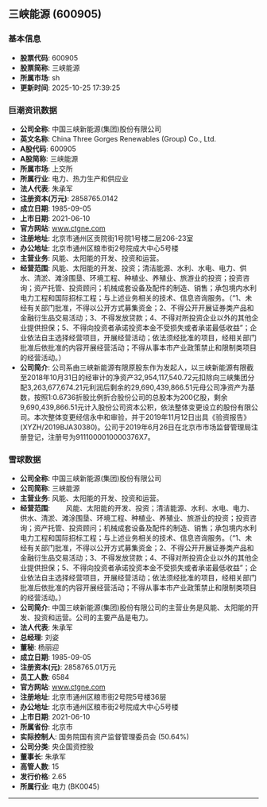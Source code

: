 ## 三峡能源 (600905)

### 基本信息

- **股票代码**: 600905
- **股票简称**: 三峡能源
- **所属市场**: sh
- **更新时间**: 2025-10-25 17:39:25

### 巨潮资讯数据

- **公司全称**: 中国三峡新能源(集团)股份有限公司
- **英文名称**: China Three Gorges Renewables (Group) Co., Ltd.
- **A股代码**: 600905
- **A股简称**: 三峡能源
- **所属市场**: 上交所
- **所属行业**: 电力、热力生产和供应业
- **法人代表**: 朱承军
- **注册资本(万元)**: 2858765.0142
- **成立日期**: 1985-09-05
- **上市日期**: 2021-06-10
- **官方网站**: www.ctgne.com
- **注册地址**: 北京市通州区贡院街1号院1号楼二层206-23室
- **办公地址**: 北京市通州区粮市街2号院成大中心5号楼
- **主营业务**: 风能、太阳能的开发、投资和运营。
- **经营范围**: 风能、太阳能的开发、投资；清洁能源、水利、水电、电力、供水、清淤、滩涂围垦、环境工程、种植业、养殖业、旅游业的投资；投资咨询；资产托管、投资顾问；机械成套设备及配件的制造、销售；承包境内水利电力工程和国际招标工程；与上述业务相关的技术、信息咨询服务。（“1、未经有关部门批准，不得以公开方式募集资金；2、不得公开开展证券类产品和金融衍生品交易活动；3、不得发放贷款；4、不得对所投资企业以外的其他企业提供担保；5、不得向投资者承诺投资本金不受损失或者承诺最低收益”；企业依法自主选择经营项目，开展经营活动；依法须经批准的项目，经相关部门批准后依批准的内容开展经营活动；不得从事本市产业政策禁止和限制类项目的经营活动。）
- **公司简介**: 公司系由三峡新能源有限原股东作为发起人，以三峡新能源有限截至2018年10月31日的经审计的净资产32,954,117,540.72元扣除向三峡集团分配3,263,677,674.21元利润后剩余的29,690,439,866.51元母公司净资产为基数，按照1:0.6736折股比例折合股份公司的总股本为200亿股，剩余9,690,439,866.51元计入股份公司资本公积，依法整体变更设立的股份有限公司。本次整体变更经信永中和审验，并于2019年11月12日出具《验资报告》(XYZH/2019BJA30380)。公司于2019年6月26日在北京市市场监督管理局注册登记，注册号为9111000010000376X7。

### 雪球数据

- **公司全称**: 中国三峡新能源(集团)股份有限公司
- **公司简称**: 三峡能源
- **主营业务**: 风能、太阳能的开发、投资和运营。
- **经营范围**: 　　风能、太阳能的开发、投资；清洁能源、水利、水电、电力、供水、清淤、滩涂围垦、环境工程、种植业、养殖业、旅游业的投资；投资咨询；资产托管、投资顾问；机械成套设备及配件的制造、销售；承包境内水利电力工程和国际招标工程；与上述业务相关的技术、信息咨询服务。（“1、未经有关部门批准，不得以公开方式募集资金；2、不得公开开展证券类产品和金融衍生品交易活动；3、不得发放贷款；4、不得对所投资企业以外的其他企业提供担保；5、不得向投资者承诺投资本金不受损失或者承诺最低收益”；企业依法自主选择经营项目，开展经营活动；依法须经批准的项目，经相关部门批准后依批准的内容开展经营活动；不得从事本市产业政策禁止和限制类项目的经营活动。）
- **公司简介**: 中国三峡新能源(集团)股份有限公司的主营业务是风能、太阳能的开发、投资和运营。公司的主要产品是电力。
- **法人代表**: 朱承军
- **总经理**: 刘姿
- **董秘**: 杨丽迎
- **成立日期**: 1985-09-05
- **注册资本(元)**: 2858765.01万元
- **员工人数**: 6584
- **官方网站**: www.ctgne.com
- **注册地址**: 北京市通州区粮市街2号院5号楼36层
- **办公地址**: 北京市通州区粮市街2号院成大中心5号楼
- **上市日期**: 2021-06-10
- **所属省份**: 北京市
- **实际控制人**: 国务院国有资产监督管理委员会 (50.64%)
- **公司分类**: 央企国资控股
- **董事长**: 朱承军
- **高管人数**: 15
- **发行价格**: 2.65
- **所属行业**: 电力 (BK0045)

---